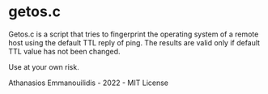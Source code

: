 # getos.c

Getos.c is a script that tries to fingerprint the operating system of a remote host using the default TTL reply of ping.
The results are valid only if default TTL value has not been changed.

Use at your own risk.

Athanasios Emmanouilidis - 2022 - MIT License
